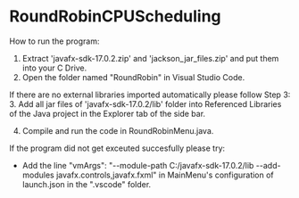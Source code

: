 # RoundRobinCPUScheduling

How to run the program:
1. Extract 'javafx-sdk-17.0.2.zip' and 'jackson_jar_files.zip' and put them into your C Drive.
2. Open the folder named "RoundRobin" in Visual Studio Code.

If there are no external libraries imported automatically please follow Step 3:
3. Add all jar files of 'javafx-sdk-17.0.2/lib' folder into Referenced Libraries of the Java project in the Explorer tab of the side bar.

4. Compile and run the code in RoundRobinMenu.java. 

If the program did not get exceuted succesfully please try:
- Add the line "vmArgs": "--module-path C:/javafx-sdk-17.0.2/lib --add-modules javafx.controls,javafx.fxml" in MainMenu's configuration of launch.json in the ".vscode" folder.

